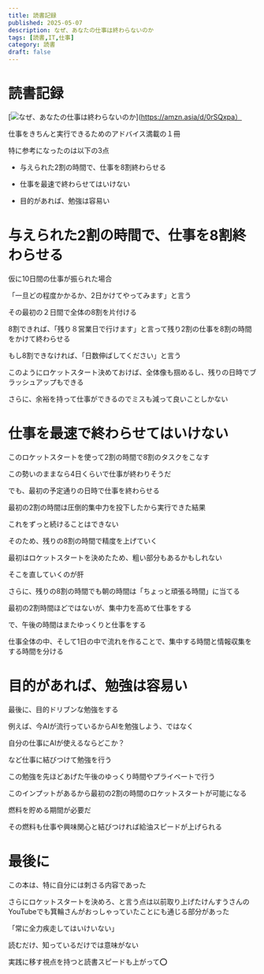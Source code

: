 ```yaml
---
title: 読書記録
published: 2025-05-07
description: なぜ、あなたの仕事は終わらないのか
tags: [読書,IT,仕事]
category: 読書
draft: false
---
```


# 読書記録

[![なぜ、あなたの仕事は終わらないのか](https://m.media-amazon.com/images/I/71XkKr1UbLL._SY522_.jpg)](https://amzn.asia/d/0rSQxpa）

仕事をきちんと実行できるためのアドバイス満載の１冊

特に参考になったのは以下の3点

- 与えられた2割の時間で、仕事を8割終わらせる

- 仕事を最速で終わらせてはいけない

- 目的があれば、勉強は容易い

# 与えられた2割の時間で、仕事を8割終わらせる

仮に10日間の仕事が振られた場合

「一旦どの程度かかるか、2日かけてやってみます」と言う

その最初の２日間で全体の8割を片付ける

8割できれば、「残り８営業日で行けます」と言って残り2割の仕事を8割の時間をかけて終わらせる

もし8割できなければ、「日数伸ばしてください」と言う

このようにロケットスタート決めておけば、全体像も掴めるし、残りの日時でブラッシュアップもできる

さらに、余裕を持って仕事ができるのでミスも減って良いことしかない

# 仕事を最速で終わらせてはいけない

このロケットスタートを使って2割の時間で8割のタスクをこなす

この勢いのままなら4日くらいで仕事が終わりそうだ

でも、最初の予定通りの日時で仕事を終わらせる

最初の2割の時間は圧倒的集中力を投下したから実行できた結果

これをずっと続けることはできない

そのため、残りの8割の時間で精度を上げていく

最初はロケットスタートを決めたため、粗い部分もあるかもしれない

そこを直していくのが肝

さらに、残りの8割の時間でも朝の時間は「ちょっと頑張る時間」に当てる

最初の2割時間ほどではないが、集中力を高めて仕事をする

で、午後の時間はまたゆっくりと仕事をする

仕事全体の中、そして1日の中で流れを作ることで、集中する時間と情報収集をする時間を分ける

# 目的があれば、勉強は容易い

最後に、目的ドリブンな勉強をする

例えば、今AIが流行っているからAIを勉強しよう、ではなく

自分の仕事にAIが使えるならどこか？

など仕事に結びつけて勉強を行う

この勉強を先ほどあげた午後のゆっくり時間やプライベートで行う

このインプットがあるから最初の2割の時間のロケットスタートが可能になる

燃料を貯める期間が必要だ

その燃料も仕事や興味関心と結びつければ給油スピードが上げられる

# 最後に

この本は、特に自分には刺さる内容であった

さらにロケットスタートを決めろ、と言う点は以前取り上げたけんすうさんのYouTubeでも箕輪さんがおっしゃっていたことにも通じる部分があった

「常に全力疾走してはいけいない」

読むだけ、知っているだけでは意味がない

実践に移す視点を持つと読書スピードも上がって⭕️

